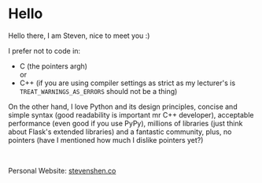 # Hello
Hello there, I am Steven, nice to meet you :)

I prefer not to code in:
* C (the pointers argh) 
<br>or 
* C++ (if you are using compiler settings as strict as my lecturer's is <code>TREAT_WARNINGS_AS_ERRORS</code> should not be a thing) 

On the other hand, I love Python and its design principles, concise and simple syntax (good readability is important mr C++ developer), acceptable performance (even good if you use PyPy), millions of libraries (just think about Flask's extended libraries) and a fantastic community, plus, no pointers (have I mentioned how much I dislike pointers yet?)

<br>

Personal Website: [stevenshen.co](https://stevenshen.co)
